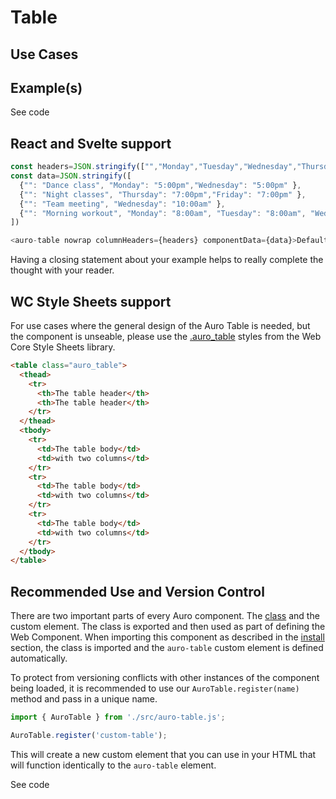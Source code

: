 <!--
The index.md file is a compiled document. No edits should be made directly to this file.
README.md is created by running `npm run build:docs`.
This file is generated based on a template fetched from `../docs/partials/index.md`
-->

# Table

<!-- AURO-GENERATED-CONTENT:START (FILE:src=../docs/partials/description.md) -->
<!-- AURO-GENERATED-CONTENT:END -->

## Use Cases

<!-- AURO-GENERATED-CONTENT:START (FILE:src=../docs/partials/useCases.md) -->
<!-- AURO-GENERATED-CONTENT:END -->

## Example(s)

<div class="exampleWrapper">
  <!-- AURO-GENERATED-CONTENT:START (FILE:src=../apiExamples/basic.html) -->
  <!-- AURO-GENERATED-CONTENT:END -->
</div>

<auro-accordion alignRight>
  <span slot="trigger">See code</span>

<!-- AURO-GENERATED-CONTENT:START (CODE:src=../apiExamples/basic.html) -->
<!-- AURO-GENERATED-CONTENT:END -->

</auro-accordion>

## React and Svelte support

```js
const headers=JSON.stringify(["","Monday","Tuesday","Wednesday","Thursday","Friday","Saturday","Sunday"]);
const data=JSON.stringify([
  {"": "Dance class", "Monday": "5:00pm","Wednesday": "5:00pm" },
  {"": "Night classes", "Thursday": "7:00pm","Friday": "7:00pm" },
  {"": "Team meeting", "Wednesday": "10:00am" },
  {"": "Morning workout", "Monday": "8:00am", "Tuesday": "8:00am", "Wednesday": "8:00am", "Thursday": "8:00am", "Friday": "8:00am" }
])

<auro-table nowrap columnHeaders={headers} componentData={data}>Default text</auro-table>
```

Having a closing statement about your example helps to really complete the thought with your reader.

## WC Style Sheets support

For use cases where the general design of the Auro Table is needed, but the component is unseable, please use the [.auro_table](https://alaskaairlines.github.io/WebCoreStyleSheets/#utility-auro-css-#{$scope}.auro_table) styles from the Web Core Style Sheets library.

```html
<table class="auro_table">
  <thead>
    <tr>
      <th>The table header</th>
      <th>The table header</th>
    </tr>
  </thead>
  <tbody>
    <tr>
      <td>The table body</td>
      <td>with two columns</td>
    </tr>
    <tr>
      <td>The table body</td>
      <td>with two columns</td>
    </tr>
    <tr>
      <td>The table body</td>
      <td>with two columns</td>
    </tr>
  </tbody>
</table>
```

## Recommended Use and Version Control

There are two important parts of every Auro component. The <a href="https://developer.mozilla.org/en-US/docs/Web/JavaScript/Reference/Classes">class</a> and the custom element. The class is exported and then used as part of defining the Web Component. When importing this component as described in the <a href="#install">install</a> section, the class is imported and the `auro-table` custom element is defined automatically.

To protect from versioning conflicts with other instances of the component being loaded, it is recommended to use our `AuroTable.register(name)` method and pass in a unique name.

```js
import { AuroTable } from './src/auro-table.js';

AuroTable.register('custom-table');
```

This will create a new custom element that you can use in your HTML that will function identically to the `auro-table` element.

<div class="exampleWrapper">
  <!-- AURO-GENERATED-CONTENT:START (FILE:src=../apiExamples/customTable.html) -->
  <!-- AURO-GENERATED-CONTENT:END -->
</div>

<auro-accordion alignRight>
  <span slot="trigger">See code</span>

<!-- AURO-GENERATED-CONTENT:START (CODE:src=../apiExamples/customTable.html) -->
<!-- AURO-GENERATED-CONTENT:END -->

</auro-accordion>

